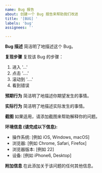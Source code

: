 ```yaml
---
name: Bug 报告
about: 创建一个 Bug 报告来帮助我们改进
title: '[BUG] '
labels: 'bug'
assignees: ''

---
```


**Bug 描述**
简洁明了地描述这个 Bug。

**复现步骤**
复现该 Bug 的步骤：
1. 进入 '...'
2. 点击 '....'
3. 滚动到 '....'
4. 看到错误

**预期行为**
简洁明了地描述你期望发生的事情。

**实际行为**
简洁明了地描述实际发生的事情。

**截图**
如果适用，请添加截图来帮助解释你的问题。

**环境信息 (请完成以下信息):**
 - 操作系统: [例如 iOS, Windows, macOS]
 - 浏览器: [例如 Chrome, Safari, Firefox]
 - 浏览器版本: [例如 22]
 - 设备: [例如 iPhone6, Desktop]

**附加信息**
在此添加关于该问题的任何其他信息。
